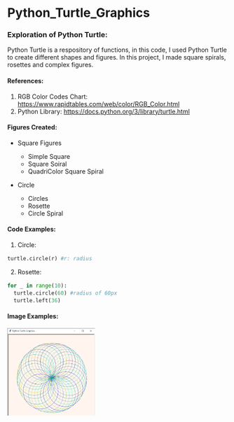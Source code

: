 # Python_Turtle_Graphics
### Exploration of Python Turtle:
Python Turtle is a respository of functions, in this code, I used Python Turtle to create different shapes and figures.
In this project, I made square spirals, rosettes and complex figures. <br>

#### References:
1) RGB Color Codes Chart: https://www.rapidtables.com/web/color/RGB_Color.html 
2) Python Library: https://docs.python.org/3/library/turtle.html

#### Figures Created:
* Square Figures
  * Simple Square
  * Square Soiral
  * QuadriColor Square Spiral

* Circle
  * Circles
  * Rosette
  * Circle Spiral

#### Code Examples:
1) Circle: 
~~~python
turtle.circle(r) #r: radius
~~~
2) Rosette:
~~~python
for _ in range(10):
  turtle.circle(60) #radius of 60px
  turtle.left(36)
~~~

#### Image Examples:
<img src="https://github.com/CelestialMoonrise/Python_Turtle_Graphics/blob/main/Python%20Turtle%20Graphics%202022_4_19%20%E4%B8%8A%E5%8D%88%2009_56_01.png" width=200, height=200 alt="Rosette">
